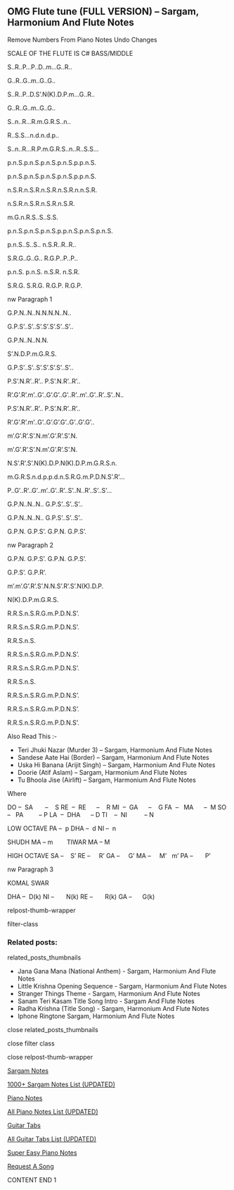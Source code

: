 
## OMG Flute tune (FULL VERSION) – Sargam, Harmonium And Flute Notes

Remove Numbers From Piano Notes
Undo Changes

SCALE OF THE FLUTE IS C# BASS/MIDDLE

S..R..P…P..D..m…G..R..

G..R..G..m..G..G..

S..R..P..D.S’.N(K).D.P.m…G..R..

G..R..G..m..G..G..

S..n..R…R.m.G.R.S..n..

R..S.S…n.d.n.d.p..

S..n..R…R.P.m.G.R.S..n..R..S.S…

p.n.S.p.n.S.p.n.S.p.n.S.p.p.n.S.

p.n.S.p.n.S.p.n.S.p.n.S.p.p.n.S.

n.S.R.n.S.R.n.S.R.n.S.R.n.n.S.R.

n.S.R.n.S.R.n.S.R.n.S.R.

m.G.n.R.S..S..S.S.

p.n.S.p.n.S.p.n.S.p.p.n.S.p.n.S.p.n.S.

p.n.S..S..S.. n.S.R..R..R..

S.R.G..G..G.. R.G.P..P..P..

p.n.S. p.n.S. n.S.R. n.S.R.

S.R.G. S.R.G. R.G.P. R.G.P.

nw Paragraph 1

G.P.N..N..N.N.N.N..N..

G.P.S’..S’..S’.S’.S’.S’..S’..

G.P.N..N..N.N.

S’.N.D.P.m.G.R.S.

G.P.S’..S’..S’.S’.S’.S’..S’..

P.S’.N.R’..R’.. P.S’.N.R’..R’..

R’.G’.R’.m’..G’..G’.G’..G’..R’..m’..G’..R’..S’..N..

P.S’.N.R’..R’.. P.S’.N.R’..R’..

R’.G’.R’.m’..G’..G’.G’.G’..G’..G’.G’..

m’.G’.R’.S’.N.m’.G’.R’.S’.N.

m’.G’.R’.S’.N.m’.G’.R’.S’.N.

N.S’.R’.S’.N(K).D.P.N(K).D.P.m.G.R.S.n.

m.G.R.S.n.d.p.p.d.n.S.R.G.m.P.D.N.S’.R’…

P..G’..R’..G’..m’..G’..R’..S’..N..R’..S’..S’…

G.P.N..N..N.. G.P.S’..S’..S’..

G.P.N..N..N.. G.P.S’..S’..S’..

G.P.N. G.P.S’. G.P.N. G.P.S’.

nw Paragraph 2

G.P.N. G.P.S’. G.P.N. G.P.S’.

G.P.S’. G.P.R’.

m’.m’.G’.R’.S’.N.N.S’.R’.S’.N(K).D.P.

N(K).D.P.m.G.R.S.

R.R.S.n.S.R.G.m.P.D.N.S’.

R.R.S.n.S.R.G.m.P.D.N.S’.

R.R.S.n.S.

R.R.S.n.S.R.G.m.P.D.N.S’.

R.R.S.n.S.R.G.m.P.D.N.S’.

R.R.S.n.S.

R.R.S.n.S.R.G.m.P.D.N.S’.

R.R.S.n.S.R.G.m.P.D.N.S’.

R.R.S.n.S.R.G.m.P.D.N.S’.

Also Read This :-

* Teri Jhuki Nazar (Murder 3) – Sargam, Harmonium And Flute Notes
* Sandese Aate Hai (Border) – Sargam, Harmonium And Flute Notes
* Uska Hi Banana (Arijit Singh) – Sargam, Harmonium And Flute Notes
* Doorie (Atif Aslam) – Sargam, Harmonium And Flute Notes
* Tu Bhoola Jise (Airlift) – Sargam, Harmonium And Flute Notes

Where

DO –  SA       –    S
RE  –  RE      –    R
MI  –  GA      –    G
FA  –   MA      –  M
SO  –   PA         – P
LA  –  DHA      – D
TI    –  NI          – N

LOW OCTAVE
PA –  p
DHA –  d
NI –  n

SHUDH MA – m        TIWAR MA – M

HIGH OCTAVE
SA –    S’
RE –     R’
GA –     G’
MA –     M’   m’
PA –       P’

nw Paragraph 3

KOMAL SWAR

DHA –  D(k)
NI –       N(k)
RE –       R(k)
GA –      G(k)

relpost-thumb-wrapper

filter-class

### Related posts:

related_posts_thumbnails

* Jana Gana Mana (National Anthem) - Sargam, Harmonium And Flute Notes
* Little Krishna Opening Sequence - Sargam, Harmonium And Flute Notes
* Stranger Things Theme - Sargam, Harmonium And Flute Notes
* Sanam Teri Kasam Title Song Intro - Sargam And Flute Notes
* Radha Krishna (Title Song) - Sargam, Harmonium And Flute Notes
* Iphone Ringtone Sargam, Harmonium And Flute Notes

close related_posts_thumbnails

close filter class

close relpost-thumb-wrapper

[Sargam Notes](https://www.notationsworld.com/sargam-notes.html)

[1000+ Sargam Notes List (UPDATED)](https://www.notationsworld.com/all-songs-list-sargam-notes.html)

[Piano Notes](https://www.notationsworld.com/piano-notes.html)

[All Piano Notes List (UPDATED)](https://www.notationsworld.com/all-songs-list-piano-notes.html)

[Guitar Tabs](https://www.notationsworld.com/guitar-tabs.html)

[All Guitar Tabs List (UPDATED)](https://www.notationsworld.com/all-songs-list-guitar-tabs.html)

[Super Easy Piano Notes](https://studywall.in/)

[Request A Song](https://www.notationsworld.com/request-a-song.html)

CONTENT END 1

